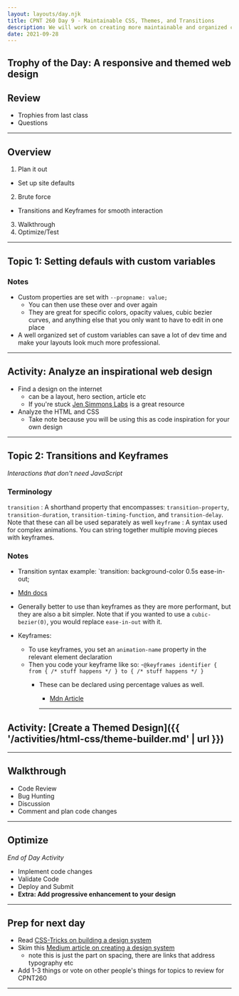 ```yaml
---
layout: layouts/day.njk
title: CPNT 260 Day 9 - Maintainable CSS, Themes, and Transitions
description: We will work on creating more maintainable and organized css code, using custom variables to create well organized themes, and tweak pseudo classes using transitions for stylized user interaction.
date: 2021-09-28
---
```

## Trophy of the Day: A responsive and themed web design

## Review
- Trophies from last class
- Questions

---
## Overview
1. Plan it out
  - Set up site defaults
2. Brute force
  - Transitions and Keyframes for smooth interaction
3. Walkthrough
4. Optimize/Test

---
## Topic 1: Setting defauls with custom variables


### Notes
- Custom properties are set with `--propname: value;`
  - You can then use these over and over again
  - They are great for specific colors, opacity values, cubic bezier curves, and 
  anything else that you only want to have to edit in one place
 - A well organized set of custom variables can save a lot of dev time and make your layouts look much more professional.

---
## Activity: Analyze an inspirational web design
- Find a design on the internet
  - can be a layout, hero section, article etc
  - If you're stuck [Jen Simmons Labs](https://labs.jensimmons.com/) is a great resource
- Analyze the HTML and CSS
  - Take note because you will be using this as code inspiration for your own design

---
## Topic 2: Transitions and Keyframes
_Interactions that don't need JavaScript_

### Terminology
`transition`
  : A shorthand property that encompasses: `transition-property`, `transition-duration`, `transition-timing-function`, and `transition-delay`. Note that these can all be used separately as well
 `keyframe`
  : A syntax used for complex animations. You can string together multiple moving pieces with keyframes.
### Notes
- Transition syntax example: `transition: background-color 0.5s ease-in-out;
 - [Mdn docs](https://developer.mozilla.org/en-US/docs/Web/CSS/transition)
 - Generally better to use than keyframes as they are more performant, but they are also a bit simpler. Note that if you wanted to use a `cubic-bezier(0)`, you would replace `ease-in-out` with it.

- Keyframes:
  - To use keyframes, you set an `animation-name` property in the relevant element declaration
  - Then you code your keyframe like so:
  -`@keyframes identifier {
    from {
      /* stuff happens */
    }
    to {
      /* stuff happens */
    }`
    - These can be declared using percentage values as well.
      - [Mdn Article](https://developer.mozilla.org/en-US/docs/Web/CSS/@keyframes)

      ----
## Activity: [Create a Themed Design]({{  '/activities/html-css/theme-builder.md' | url }})

---
## Walkthrough
- Code Review
- Bug Hunting
- Discussion
- Comment and plan code changes

---
## Optimize
_End of Day Activity_
- Implement code changes
- Validate Code
- Deploy and Submit
- **Extra: Add progressive enhancement to your design**

---
## Prep for next day
- Read [CSS-Tricks on building a design system](https://css-tricks.com/design-systems-building-future/)
- Skim this [Medium article on creating a design system](https://medium.com/codyhouse/create-your-design-system-part-4-spacing-895c9213e2b9)
  - note this is just the part on spacing, there are links that address typography etc
- Add 1-3 things or vote on other people's things for topics to review for CPNT260

---
